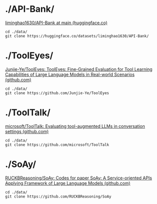 # ./API-Bank/

[liminghao1630/API-Bank at main (huggingface.co)](https://huggingface.co/datasets/liminghao1630/API-Bank/tree/main)

```
cd ./data/
git clone https://huggingface.co/datasets/liminghao1630/API-Bank/
```



# ./ToolEyes/

[Junjie-Ye/ToolEyes: ToolEyes: Fine-Grained Evaluation for Tool Learning Capabilities of Large Language Models in Real-world Scenarios (github.com)](https://github.com/Junjie-Ye/ToolEyes/tree/main)

```
cd ./data/
git clone https://github.com/Junjie-Ye/ToolEyes
```



# ./ToolTalk/

[microsoft/ToolTalk: Evaluating tool-augmented LLMs in conversation settings (github.com)](https://github.com/microsoft/ToolTalk)

```
cd ./data/
git clone https://github.com/microsoft/ToolTalk
```



# ./SoAy/

[RUCKBReasoning/SoAy: Codes for paper SoAy: A Service-oriented APIs Applying Framework of Large Language Models (github.com)](https://github.com/RUCKBReasoning/SoAy/tree/master)

```
cd ./data/
git clone https://github.com/RUCKBReasoning/SoAy
```

